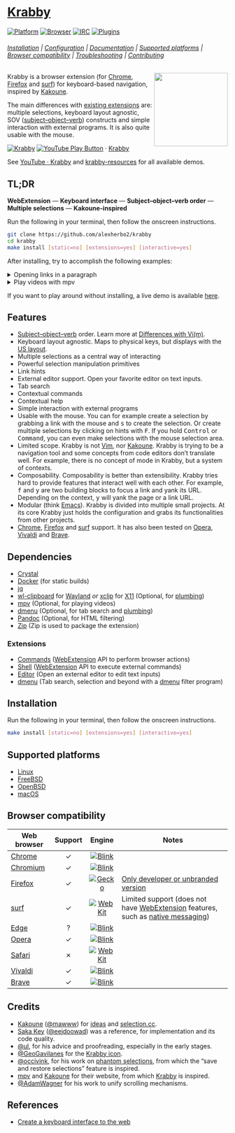 # [Krabby]

[![Platform](https://img.shields.io/badge/Platform-Linux%20|%20FreeBSD%20|%20OpenBSD%20|%20macOS-lightgray)](#supported-platforms)
[![Browser](https://img.shields.io/badge/Browser-Chrome%20|%20Firefox%20|%20surf-lightgray)](#browser-compatibility)
[![IRC](https://img.shields.io/badge/IRC-%23krabby-blue)](https://webchat.freenode.net/#krabby)
[![Plugins](https://img.shields.io/badge/Plugins-%23krabby%20%23plugin-green)](https://github.com/search?q=topic:krabby+topic:plugin)

###### [Installation](#installation) | [Configuration](docs/configuration.md) | [Documentation](docs) | [Supported platforms](#supported-platforms) | [Browser compatibility](#browser-compatibility) | [Troubleshooting](docs/troubleshooting.md) | [Contributing](CONTRIBUTING)

<img src="https://www.iconfinder.com/icons/877852/download/svg/512" height="168" align="right">

Krabby is a browser extension (for [Chrome], [Firefox] and [surf]) for keyboard-based navigation, inspired by [Kakoune].

The main differences with [existing extensions](docs/alternatives.md) are:
multiple selections,
keyboard layout agnostic,
SOV ([subject–object–verb]) constructs and
simple interaction with external programs.
It is also quite usable with the mouse.

[![Krabby](https://img.youtube.com/vi_webp/aXaFt75lIqo/maxresdefault.webp)](https://youtube.com/playlist?list=PLdr-HcjEDx_kOnqvLcE5T1tq9rAVwmths "YouTube – Krabby")
[![YouTube Play Button](https://www.iconfinder.com/icons/317714/download/png/16)](https://youtube.com/playlist?list=PLdr-HcjEDx_kOnqvLcE5T1tq9rAVwmths) · [Krabby](https://youtube.com/playlist?list=PLdr-HcjEDx_kOnqvLcE5T1tq9rAVwmths)

See [YouTube · Krabby] and [krabby-resources] for all available demos.

[YouTube · Krabby]: https://youtube.com/playlist?list=PLdr-HcjEDx_kOnqvLcE5T1tq9rAVwmths
[krabby-resources]: https://github.com/alexherbo2/krabby-resources

## TL;DR

**WebExtension** — **Keyboard interface** — **Subject–object–verb order** — **Multiple selections** — **Kakoune-inspired**

Run the following in your terminal, then follow the onscreen instructions.

``` sh
git clone https://github.com/alexherbo2/krabby
cd krabby
make install [static=no] [extensions=yes] [interactive=yes]
```

After installing, try to accomplish the following examples:

<details>

<summary>Opening links in a paragraph</summary>

Navigate to <https://tuppervim.org> and type:

```
f{hint}s[alt+a][alt+I][ctrl+enter][alt+x]
```

**Explanation**

- <kbd>f</kbd> enters hint mode,
- `{hint}` is a placeholder for you to select a link,
- <kbd>s</kbd> creates a selection out of the active element,
- <kbd>Alt</kbd> + <kbd>a</kbd> expands the region,
- <kbd>Alt</kbd> + <kbd>I</kbd> selects all links,
- <kbd>Control</kbd> + <kbd>Enter</kbd> opens selected links in the background.
- Optionally, <kbd>Alt</kbd> + <kbd>x</kbd> will undo the operation (closing right tabs).

</details>

<details>

<summary>Play videos with mpv</summary>

Navigate to <https://youtube.com/results?search_query=Berserk+AMV> and type:

```
F{hint}{hint}<page-down>{hint}<escape>m
```

**Explanation**

- <kbd>F</kbd> enters hint mode (lock),
- `{hint}` is a placeholder for you to select 2 links,
- <kbd>Page Down</kbd> scrolls one page down,
- `{hint}` is a placeholder for you to select another link,
- <kbd>Escape</kbd> leaves hint mode.
- Finally, <kbd>m</kbd> opens the selection with [mpv].

</details>

If you want to play around without installing, a live demo is available [here][Live demo].

## Features

- [Subject–object–verb] order.  Learn more at [Differences with Vi(m)][A linguistic twist].
- Keyboard layout agnostic.  Maps to physical keys, but displays with the [US layout][QWERTY].
- Multiple selections as a central way of interacting
- Powerful selection manipulation primitives
- Link hints
- External editor support.  Open your favorite editor on text inputs.
- Tab search
- Contextual commands
- Contextual help
- Simple interaction with external programs
- Usable with the mouse.  You can for example create a selection by grabbing a
link with the mouse and <kbd>s</kbd> to create the selection.  Or create multiple
selections by clicking on hints with <kbd>F</kbd>.  If you hold <kbd>Control</kbd>
or <kbd>Command</kbd>, you can even make selections with the mouse selection area.
- Limited scope.  Krabby is not [Vim], nor [Kakoune].  Krabby is trying to be a
navigation tool and some concepts from code editors don’t translate well.  For
example, there is no concept of mode in Krabby, but a system of contexts.
- Composability.  Composability is better than extensibility.  Krabby tries hard
to provide features that interact well with each other.  For example, <kbd>f</kbd>
and <kbd>y</kbd> are two building blocks to focus a link and yank its URL.  Depending
on the context, <kbd>y</kbd> will yank the page or a link URL.
- Modular (think [Emacs]).  Krabby is divided into multiple small projects.  At
its core Krabby just holds the configuration and grabs its functionalities from
other projects.
- [Chrome], [Firefox] and [surf] support.  It has also been tested on [Opera],
[Vivaldi] and [Brave].

## Dependencies

- [Crystal]
- [Docker] (for static builds)
- [jq]
- [wl-clipboard] for [Wayland] _or_ [xclip] for [X11] (Optional, for [plumbing](bin/plumb))
- [mpv] (Optional, for playing videos)
- [dmenu] (Optional, for tab search and [plumbing](bin/plumb))
- [Pandoc] (Optional, for HTML filtering)
- [Zip] (Zip is used to package the extension)

### Extensions

- [Commands] ([WebExtension] API to perform browser actions)
- [Shell] ([WebExtension] API to execute external commands)
- [Editor] (Open an external editor to edit text inputs)
- [dmenu][chrome-dmenu] (Tab search, selection and beyond with a [dmenu] filter program)

[WebExtension]: https://developer.mozilla.org/en-US/docs/Mozilla/Add-ons/WebExtensions

## Installation

Run the following in your terminal, then follow the onscreen instructions.

``` sh
make install [static=no] [extensions=yes] [interactive=yes]
```

## Supported platforms

- [Linux]
- [FreeBSD]
- [OpenBSD]
- [macOS]

## Browser compatibility

| Web browser | Support |             Engine              |                                        Notes                                        |
| ----------- |:-------:|:-------------------------------:| ----------------------------------------------------------------------------------- |
| [Chrome]    |    ✓    | [![Blink][chrome.svg]][Blink]   |                                                                                     |
| [Chromium]  |    ✓    | [![Blink][chrome.svg]][Blink]   |                                                                                     |
| [Firefox]   |    ✓    | [![Gecko][firefox.svg]][Gecko]  | [Only developer or unbranded version][Firefox – Extension Signing – FAQ]            |
| [surf]      |    ✓    | [![WebKit][safari.svg]][WebKit] | Limited support (does not have [WebExtension] features, such as [native messaging]) |
| [Edge]      |    ?    | [![Blink][chrome.svg]][Blink]   |                                                                                     |
| [Opera]     |    ✓    | [![Blink][chrome.svg]][Blink]   |                                                                                     |
| [Safari]    |    ✗    | [![WebKit][safari.svg]][WebKit] |                                                                                     |
| [Vivaldi]   |    ✓    | [![Blink][chrome.svg]][Blink]   |                                                                                     |
| [Brave]     |    ✓    | [![Blink][chrome.svg]][Blink]   |                                                                                     |

## Credits

- [Kakoune] ([@mawww]) for [ideas][Why Kakoune] and [selection.cc].
- [Saka Key] ([@eejdoowad]) was a reference, for implementation and its code quality.
- [@ul], for his advice and proofreading, especially in the early stages.
- [@GeoGavilanes] for the [Krabby icon].
- [@occivink], for his work on [phantom selections][kakoune-phantom-selection], from which the “save and restore selections” feature is inspired.
- [mpv] and [Kakoune] for their website, from which [Krabby] is inspired.
- [@AdamWagner] for his work to unify scrolling mechanisms.

## References

- [Create a keyboard interface to the web]

[Krabby]: https://krabby.netlify.app
[Live demo]: https://krabby.netlify.app#live-demo
[Krabby icon]: https://iconfinder.com/icons/877852/kanto_krabby_pokemon_water_icon

[A linguistic twist]: https://github.com/alexherbo2/krabby/blob/master/docs/differences-with-vim.md#a-linguistic-twist

[WebExtension]: https://developer.mozilla.org/en-US/docs/Mozilla/Add-ons/WebExtensions
[QWERTY]: https://en.wikipedia.org/wiki/QWERTY
[Subject–object–verb]: https://en.wikipedia.org/wiki/Subject–object–verb

[Chrome]: https://google.com/chrome/
[Chrome Web Store]: https://chrome.google.com/webstore

[Firefox]: https://mozilla.org/firefox/
[Firefox Add-ons]: https://addons.mozilla.org
[Firefox – Extension Signing – FAQ]: https://wiki.mozilla.org/Add-ons/Extension_Signing#FAQ

[Linux]: https://kernel.org
[FreeBSD]: https://freebsd.org
[OpenBSD]: https://openbsd.org
[macOS]: https://apple.com/macos/

[Wayland]: https://wayland.freedesktop.org
[X11]: https://x.org

[Chrome]: https://google.com/chrome/
[Chromium]: https://chromium.org
[Firefox]: https://mozilla.org/firefox/
[surf]: https://surf.suckless.org
[Edge]: https://microsoft.com/en-us/windows/microsoft-edge
[Opera]: https://opera.com
[Safari]: https://apple.com/safari/
[Vivaldi]: https://vivaldi.com
[Brave]: https://brave.com

[Blink]: https://chromium.org/blink
[Gecko]: https://developer.mozilla.org/en-US/docs/Mozilla/Gecko
[WebKit]: https://webkit.org

[chrome.svg]: https://developer.mozilla.org/static/browsers/chrome.b49946f7739f.svg
[firefox.svg]: https://developer.mozilla.org/static/browsers/firefox.1c9f202ae696.svg
[safari.svg]: https://developer.mozilla.org/static/browsers/safari.aca6ae03b671.svg

[Kakoune]: https://kakoune.org
[Vim]: https://vim.org
[Emacs]: https://gnu.org/software/emacs/
[Crystal]: https://crystal-lang.org
[Docker]: https://docker.com
[jq]: https://stedolan.github.io/jq/
[wl-clipboard]: https://github.com/bugaevc/wl-clipboard
[xclip]: https://github.com/astrand/xclip
[mpv]: https://mpv.io
[dmenu]: https://tools.suckless.org/dmenu/
[Pandoc]: https://pandoc.org
[Zip]: http://infozip.sourceforge.net/Zip.html

[Commands]: https://github.com/alexherbo2/chrome-commands
[Shell]: https://github.com/alexherbo2/chrome-shell
[Editor]: https://github.com/alexherbo2/chrome-editor
[chrome-dmenu]: https://github.com/alexherbo2/chrome-dmenu

[Kakoune]: https://kakoune.org
[Why Kakoune]: https://kakoune.org/why-kakoune/why-kakoune.html
[selection.cc]: https://github.com/mawww/kakoune/blob/master/src/selection.cc
[kakoune-phantom-selection]: https://github.com/occivink/kakoune-phantom-selection

[Saka Key]: https://key.saka.io

[@mawww]: https://github.com/mawww
[@eejdoowad]: https://github.com/eejdoowad
[@ul]: https://github.com/ul
[@GeoGavilanes]: https://iconfinder.com/GeoGavilanes
[@occivink]: https://github.com/occivink
[@AdamWagner]: https://github.com/AdamWagner

[Native messaging]: https://developer.chrome.com/extensions/nativeMessaging
[Regular Expressions]: https://developer.mozilla.org/en-US/docs/Web/JavaScript/Guide/Regular_Expressions

[Create a keyboard interface to the web]: https://alexherbo2.github.io/blog/chrome/create-a-keyboard-interface-to-the-web/
